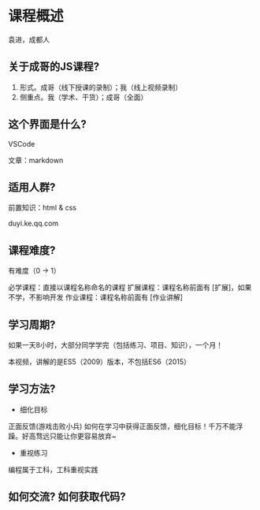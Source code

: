 # 课程概述

袁进，成都人

## 关于成哥的JS课程?

1. 形式。成哥（线下授课的录制）；我（线上视频录制）
2. 侧重点。我（学术、干货）；成哥（全面）

## 这个界面是什么?

VSCode

文章：markdown

## 适用人群?

前置知识：html & css

duyi.ke.qq.com

## 课程难度?

有难度（0 -> 1）

必学课程：直接以课程名称命名的课程
扩展课程：课程名称前面有 [扩展]，如果不学，不影响开发
作业课程：课程名称前面有 [作业讲解]

## 学习周期?

如果一天8小时，大部分同学学完（包括练习、项目、知识），一个月！

本视频，讲解的是ES5（2009）版本，不包括ES6（2015）

## 学习方法?

- 细化目标

正面反馈(游戏击败小兵)
如何在学习中获得正面反馈，细化目标！千万不能浮躁。好高骛远只能让你更容易放弃~

- 重视练习

编程属于工科，工科重视实践

## 如何交流? 如何获取代码?



